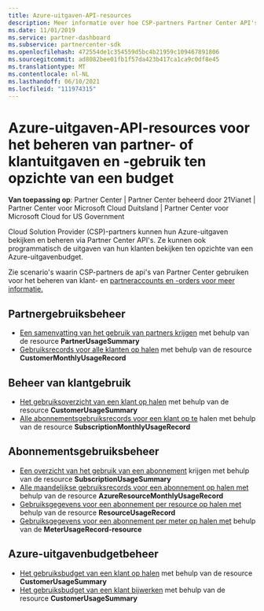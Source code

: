 ```yaml
---
title: Azure-uitgaven-API-resources
description: Meer informatie over hoe CSP-partners Partner Center API's kunnen gebruiken om Azure-uitgaven en -gebruik van partners en klanten te bekijken en beheren op basis van hun budget.
ms.date: 11/01/2019
ms.service: partner-dashboard
ms.subservice: partnercenter-sdk
ms.openlocfilehash: 472554de1c354559d5bc4b21959c109467891806
ms.sourcegitcommit: ad8082bee01fb1f57da423b417ca1ca9c0df8e45
ms.translationtype: MT
ms.contentlocale: nl-NL
ms.lasthandoff: 06/10/2021
ms.locfileid: "111974315"
---
```

# <a name="azure-spending-api-resources-to-manage-partner-or-customer-spending-and-usage-against-a-budget"></a>Azure-uitgaven-API-resources voor het beheren van partner- of klantuitgaven en -gebruik ten opzichte van een budget 

**Van toepassing op**: Partner Center | Partner Center beheerd door 21Vianet | Partner Center voor Microsoft Cloud Duitsland | Partner Center voor Microsoft Cloud for US Government

Cloud Solution Provider (CSP)-partners kunnen hun Azure-uitgaven bekijken en beheren via Partner Center API's. Ze kunnen ook programmatisch de uitgaven van hun klanten bekijken ten opzichte van een Azure-uitgavenbudget.

Zie scenario's waarin CSP-partners de api's van Partner Center gebruiken voor het beheren van klant- en [partneraccounts en -orders voor meer informatie.](scenarios.md)

## <a name="partner-usage-management"></a>Partnergebruiksbeheer

- [Een samenvatting van het gebruik van partners krijgen](get-a-partner-usage-summary.md) met behulp van de resource **PartnerUsageSummary**
- [Gebruiksrecords voor alle klanten op halen](get-a-customer-s-usage-records.md) met behulp van de resource **CustomerMonthlyUsageRecord**

## <a name="customer-usage-management"></a>Beheer van klantgebruik

- [Het gebruiksoverzicht van een klant op halen](get-a-customer-usage-summary.md) met behulp van de resource **CustomerUsageSummary**
- [Alle abonnementsgebruiksrecords voor een klant op te](get-a-customer-subscription-s-usage-records.md) halen met behulp van de resource **SubscriptionMonthlyUsageRecord**

## <a name="subscription-usage-management"></a>Abonnementsgebruiksbeheer

- [Een overzicht van het gebruik van een abonnement](get-a-customer-subscription-usage-summary.md) krijgen met behulp van de resource **SubscriptionUsageSummary**
- [Alle maandelijkse gebruiksrecords voor een abonnement op halen met](get-all-monthly-usage-records-for-a-subscription.md) behulp van de resource **AzureResourceMonthlyUsageRecord**
- [Gebruiksgegevens voor een abonnement per resource op halen met](get-a-customer-subscription-resource-usage-records.md) behulp van de resource **ResourceUsageRecord**
- [Gebruiksgegevens voor een abonnement per meter op halen met](get-a-customer-subscription-meter-usage-records.md) behulp van de **MeterUsageRecord-resource**

## <a name="azure-spending-budget-management"></a>Azure-uitgavenbudgetbeheer

- [Het gebruiksbudget van een klant op halen](get-a-customer-s-usage-spending-budget.md) met behulp van de resource **CustomerUsageSummary**
- [Het gebruiksbudget van een klant bijwerken](update-a-customer-s-usage-spending-budget.md) met behulp van de resource **CustomerUsageSummary**

